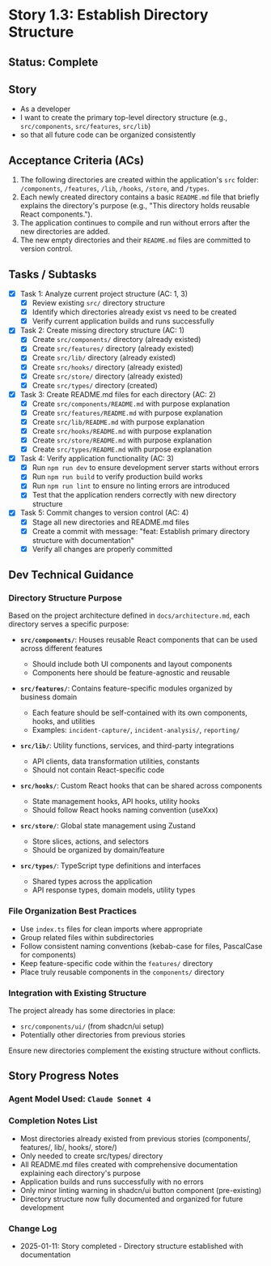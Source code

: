 # Story 1.3: Establish Directory Structure

## Status: Complete

## Story

- As a developer
- I want to create the primary top-level directory structure (e.g., `src/components`, `src/features`, `src/lib`) 
- so that all future code can be organized consistently

## Acceptance Criteria (ACs)

1. The following directories are created within the application's `src` folder: `/components`, `/features`, `/lib`, `/hooks`, `/store`, and `/types`.
2. Each newly created directory contains a basic `README.md` file that briefly explains the directory's purpose (e.g., "This directory holds reusable React components.").
3. The application continues to compile and run without errors after the new directories are added.
4. The new empty directories and their `README.md` files are committed to version control.

## Tasks / Subtasks

- [x] Task 1: Analyze current project structure (AC: 1, 3)
    - [x] Review existing `src/` directory structure
    - [x] Identify which directories already exist vs need to be created
    - [x] Verify current application builds and runs successfully

- [x] Task 2: Create missing directory structure (AC: 1)
    - [x] Create `src/components/` directory (already existed)
    - [x] Create `src/features/` directory (already existed)
    - [x] Create `src/lib/` directory (already existed)
    - [x] Create `src/hooks/` directory (already existed)
    - [x] Create `src/store/` directory (already existed)
    - [x] Create `src/types/` directory (created)

- [x] Task 3: Create README.md files for each directory (AC: 2)
    - [x] Create `src/components/README.md` with purpose explanation
    - [x] Create `src/features/README.md` with purpose explanation
    - [x] Create `src/lib/README.md` with purpose explanation
    - [x] Create `src/hooks/README.md` with purpose explanation
    - [x] Create `src/store/README.md` with purpose explanation
    - [x] Create `src/types/README.md` with purpose explanation

- [x] Task 4: Verify application functionality (AC: 3)
    - [x] Run `npm run dev` to ensure development server starts without errors
    - [x] Run `npm run build` to verify production build works
    - [x] Run `npm run lint` to ensure no linting errors are introduced
    - [x] Test that the application renders correctly with new directory structure

- [x] Task 5: Commit changes to version control (AC: 4)
    - [x] Stage all new directories and README.md files
    - [x] Create a commit with message: "feat: Establish primary directory structure with documentation"
    - [x] Verify all changes are properly committed

## Dev Technical Guidance

### Directory Structure Purpose

Based on the project architecture defined in `docs/architecture.md`, each directory serves a specific purpose:

- **`src/components/`**: Houses reusable React components that can be used across different features
  - Should include both UI components and layout components
  - Components here should be feature-agnostic and reusable

- **`src/features/`**: Contains feature-specific modules organized by business domain
  - Each feature should be self-contained with its own components, hooks, and utilities
  - Examples: `incident-capture/`, `incident-analysis/`, `reporting/`

- **`src/lib/`**: Utility functions, services, and third-party integrations
  - API clients, data transformation utilities, constants
  - Should not contain React-specific code

- **`src/hooks/`**: Custom React hooks that can be shared across components
  - State management hooks, API hooks, utility hooks
  - Should follow React hooks naming convention (useXxx)

- **`src/store/`**: Global state management using Zustand
  - Store slices, actions, and selectors
  - Should be organized by domain/feature

- **`src/types/`**: TypeScript type definitions and interfaces
  - Shared types across the application
  - API response types, domain models, utility types

### File Organization Best Practices

- Use `index.ts` files for clean imports where appropriate
- Group related files within subdirectories
- Follow consistent naming conventions (kebab-case for files, PascalCase for components)
- Keep feature-specific code within the `features/` directory
- Place truly reusable components in the `components/` directory

### Integration with Existing Structure

The project already has some directories in place:
- `src/components/ui/` (from shadcn/ui setup)
- Potentially other directories from previous stories

Ensure new directories complement the existing structure without conflicts.

## Story Progress Notes

### Agent Model Used: `Claude Sonnet 4`

### Completion Notes List

- Most directories already existed from previous stories (components/, features/, lib/, hooks/, store/)
- Only needed to create src/types/ directory
- All README.md files created with comprehensive documentation explaining each directory's purpose
- Application builds and runs successfully with no errors
- Only minor linting warning in shadcn/ui button component (pre-existing)
- Directory structure now fully documented and organized for future development

### Change Log

- 2025-01-11: Story completed - Directory structure established with documentation